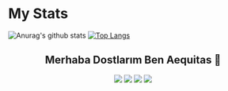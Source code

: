 # My Stats
![Anurag's github stats](https://github-readme-stats.vercel.app/api?username=Rhytus&show_icons=true&hide_title=true&theme=tokyonight)
[![Top Langs](https://github-readme-stats.vercel.app/api/top-langs/?username=Rhytus&layout=compact&theme=tokyonight)](https://github.com/anuraghazra/github-readme-stats)

<h2 align="center">Merhaba Dostlarım Ben Aequitas 👋</h2>
<p align="center">
  <a href="https://discord.com/users/675733220813176832" target"blank_"><img src="https://img.shields.io/badge/discord%20-7289DA.svg?&style=for-the-badge&logo=discord&logoColor=white"></a>
  <a href="https://youtube.com/channel/UCjaGxx605xAvXbNEfEoKFYg" target"blank_"><img src="https://img.shields.io/badge/Youtube%20-1ed760.svg?&style=for-the-badge&logo=youtube&logoColor=white"></a>
</a>
  <a href="https://instagram.com/aeqltas" target"blank_"><img src="https://img.shields.io/badge/INSTAGRAM%20-DC3175.svg?&style=for-the-badge&logo=instagram&logoColor=white"></a>
  <a href="https://github.com/AEQlTAS" target"blank_"><img src="https://img.shields.io/badge/GitHub%20-191717.svg?&style=for-the-badge&logo=github&logoColor=white"></a>
</p>
